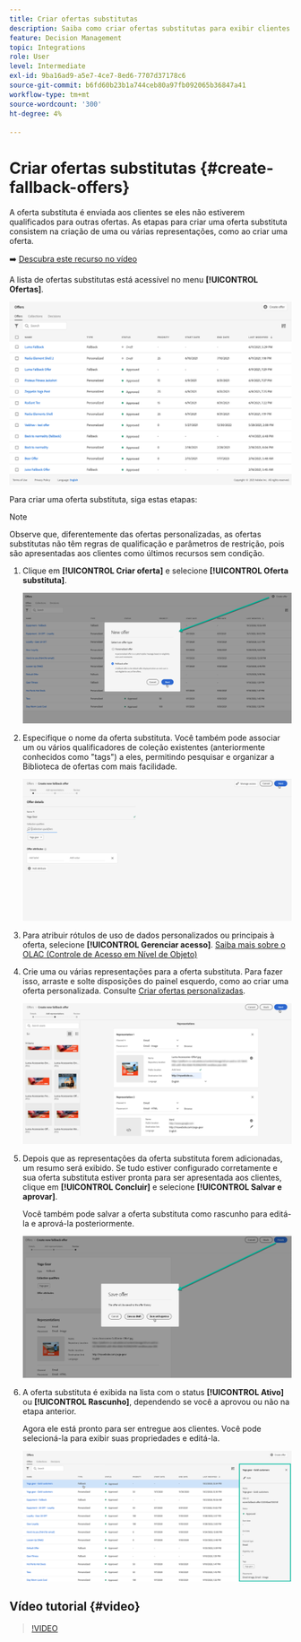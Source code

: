 ```yaml
---
title: Criar ofertas substitutas
description: Saiba como criar ofertas substitutas para exibir clientes que não estão qualificados para nenhuma oferta
feature: Decision Management
topic: Integrations
role: User
level: Intermediate
exl-id: 9ba16ad9-a5e7-4ce7-8ed6-7707d37178c6
source-git-commit: b6fd60b23b1a744ceb80a97fb092065b36847a41
workflow-type: tm+mt
source-wordcount: '300'
ht-degree: 4%

---
```


# Criar ofertas substitutas {#create-fallback-offers}

A oferta substituta é enviada aos clientes se eles não estiverem qualificados para outras ofertas. As etapas para criar uma oferta substituta consistem na criação de uma ou várias representações, como ao criar uma oferta.

➡️ [Descubra este recurso no vídeo](#video)

A lista de ofertas substitutas está acessível no menu **[!UICONTROL Ofertas]**.

![](../assets/offers_list.png)

Para criar uma oferta substituta, siga estas etapas:

>[!NOTE]
>
>Observe que, diferentemente das ofertas personalizadas, as ofertas substitutas não têm regras de qualificação e parâmetros de restrição, pois são apresentadas aos clientes como últimos recursos sem condição.

1. Clique em **[!UICONTROL Criar oferta]** e selecione **[!UICONTROL Oferta substituta]**.

   ![](../assets/create_fallback.png)

1. Especifique o nome da oferta substituta. Você também pode associar um ou vários qualificadores de coleção existentes (anteriormente conhecidos como &quot;tags&quot;) a eles, permitindo pesquisar e organizar a Biblioteca de ofertas com mais facilidade.

   ![](../assets/fallback_details.png)

1. Para atribuir rótulos de uso de dados personalizados ou principais à oferta, selecione **[!UICONTROL Gerenciar acesso]**. [Saiba mais sobre o OLAC (Controle de Acesso em Nível de Objeto)](../../administration/object-based-access.md)

1. Crie uma ou várias representações para a oferta substituta. Para fazer isso, arraste e solte disposições do painel esquerdo, como ao criar uma oferta personalizada. Consulte [Criar ofertas personalizadas](../offer-library/creating-personalized-offers.md).

   ![](../assets/fallback_content.png)

1. Depois que as representações da oferta substituta forem adicionadas, um resumo será exibido. Se tudo estiver configurado corretamente e sua oferta substituta estiver pronta para ser apresentada aos clientes, clique em **[!UICONTROL Concluir]** e selecione **[!UICONTROL Salvar e aprovar]**.

   Você também pode salvar a oferta substituta como rascunho para editá-la e aprová-la posteriormente.

   ![](../assets/fallback_review.png)

1. A oferta substituta é exibida na lista com o status **[!UICONTROL Ativo]** ou **[!UICONTROL Rascunho]**, dependendo se você a aprovou ou não na etapa anterior.

   Agora ele está pronto para ser entregue aos clientes. Você pode selecioná-la para exibir suas propriedades e editá-la. <!-- no suppression? -->

   ![](../assets/fallback_created.png)

## Vídeo tutorial {#video}

>[!VIDEO](https://video.tv.adobe.com/v/341361?quality=12&captions=por_br)

